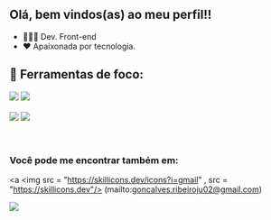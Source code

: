 ## Olá, bem vindos(as) ao meu perfil!!
- 👩🏻‍💻 Dev. Front-end
- ❤ Apaixonada por tecnologia.
  
## 🔧 Ferramentas de foco:
<div display = "inline">
  <img src= "https://skillicons.dev/icons?i=mysql" , src = "https://skillicons.dev"/>
  <img src = "https://skillicons.dev/icons?i=js,html,css" , src = "https://skillicons.dev"/>
</div>

<br>
<div display = "inline">
  <img src = "https://img.shields.io/badge/power_bi-F2C811?style=for-the-badge&logo=powerbi&logoColor=black"/>
  <img src = "https://img.shields.io/badge/Microsoft_Excel-217346?style=for-the-badge&logo=microsoft-excel&logoColor=white"/>
</div>

<br>
<br>

### Você pode me encontrar também em:
<a
  <img src = "https://skillicons.dev/icons?i=gmail" , src = "https://skillicons.dev"/> (mailto:goncalves.ribeiroju02@gmail.com)
</a>

<a href = "https://www.linkedin.com/in/júlia-ribeiro-gonçalves-dev02/">
  <img src = "https://skillicons.dev/icons?i=linkedin" , src = "https://skillicons.dev"/>
</a>
